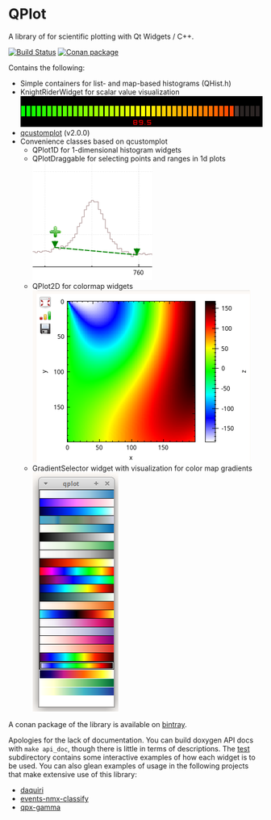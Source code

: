 # QPlot
A library of for scientific plotting with Qt Widgets / C++.

[![Build Status](https://jenkins.esss.dk/dm/job/ess-dmsc/job/qplot/job/master/badge/icon)](https://jenkins.esss.dk/dm/job/ess-dmsc/job/qplot/job/master/)
[![Conan package](https://img.shields.io/badge/conan-package-blue)](https://github.com/ess-dmsc/conan-qplot)

Contains the following:

* Simple containers for list- and map-based histograms (QHist.h)
* KnightRiderWidget for scalar value visualization
![screenshot](documentation/screenshots/kr.png)
* [qcustomplot](https://www.qcustomplot.com/) (v2.0.0)
* Convenience classes based on qcustomplot
    - QPlot1D for 1-dimensional histogram widgets
    - QPlotDraggable for selecting points and ranges in 1d plots
    <br>![screenshot](documentation/screenshots/tracer.png)
    - QPlot2D for colormap widgets
    <br>![screenshot](documentation/screenshots/2d.png)
    - GradientSelector widget with visualization for color map gradients
    <br>![screenshot](documentation/screenshots/gradient_selector.png)

A conan package of the library is available on
[bintray](https://bintray.com/ess-dmsc/conan/qplot%3Aess-dmsc).

Apologies for the lack of documentation. You can build doxygen API docs with `make api_doc`,
though there is little in terms of descriptions. The [test](test) subdirectory contains some
interactive examples of how each widget is to be used. You can also glean examples of usage in
the following projects that make extensive use of this library:
* [daquiri](https://github.com/ess-dmsc/daquiri)
* [events-nmx-classify](https://github.com/ess-dmsc/events-nmx-classify)
* [qpx-gamma](https://github.com/usnistgov/qpx-gamma)

